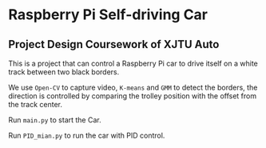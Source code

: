# Raspberry Pi Self-driving Car
## Project Design Coursework of XJTU Auto
This is a project that can control a Raspberry Pi car to drive itself on a white track between two black borders.


We use `Open-CV` to capture video, `K-means` and `GMM` to detect the borders, the direction is controlled by comparing the trolley position with the offset from the track center.


Run `main.py` to start the Car. 


Run `PID_mian.py` to run the car with PID control.
